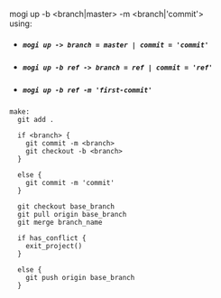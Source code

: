 
mogi up -b <branch|master> -m <branch|'commit'><br>
using:
  - ##### **`mogi up -> branch = master | commit = 'commit'`**
  - ##### **`mogi up -b ref -> branch = ref | commit = 'ref'`**
  - ##### **`mogi up -b ref -m 'first-commit'`**

````
make:
  git add .

  if <branch> {
    git commit -m <branch>
    git checkout -b <branch>
  }

  else {
    git commit -m 'commit'
  }

  git checkout base_branch
  git pull origin base_branch
  git merge branch_name

  if has_conflict {
    exit_project()
  }

  else {
    git push origin base_branch
  }
````